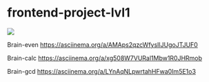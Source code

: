 # frontend-project-lvl1

<a href="https://codeclimate.com/github/xeleron88/frontend-project-lvl1/maintainability"><img src="https://api.codeclimate.com/v1/badges/8a4553a56d108f42e4ca/maintainability" /></a>

Brain-even https://asciinema.org/a/AMAps2qzcWfysIlJUgoJTJUF0

Brain-calc https://asciinema.org/a/xg508W7VURal1Mbw1R0JHRmob

Brain-gcd https://asciinema.org/a/LYnAqNLpwrtahHFwa0Im5E1o3
